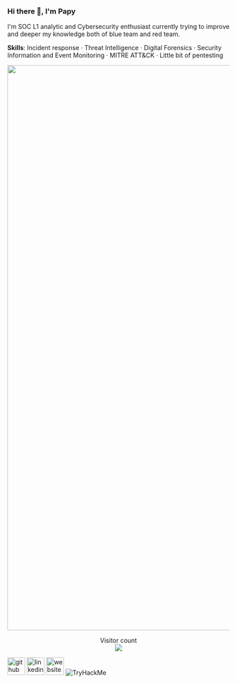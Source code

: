 ### Hi there 👋, I'm Papy

I'm SOC L1 analytic and Cybersecurity enthusiast currently trying to improve and deeper my knowledge both of blue team and red team.

**Skills**: Incident response · Threat Intelligence · Digital Forensics · Security Information and Event Monitoring · MITRE ATT&CK · Little bit of pentesting
<div id="header" align="center">
  <img src="https://media3.giphy.com/media/v1.Y2lkPTc5MGI3NjExN2Z0d2JleG15dzhpcWNmZGU1OWg0dnJzNzNzYm1mejk0NWFyYzVtcCZlcD12MV9pbnRlcm5hbF9naWZfYnlfaWQmY3Q9Zw/0EgRbCAP31LDkY2mgo/giphy.webp" width="1280"/>
</div>


<p align="center"> 
  Visitor count<br>
  <img src="https://profile-counter.glitch.me/tPapy/count.svg" />
</p>

[<img src='https://cdn.jsdelivr.net/npm/simple-icons@3.0.1/icons/github.svg' alt='github' height='40'>](https://github.com/tPapy)  [<img src='https://cdn.jsdelivr.net/npm/simple-icons@3.0.1/icons/linkedin.svg' alt='linkedin' height='40'>](https://www.linkedin.com/in/https://www.linkedin.com/in/padrta-tomas//)  [<img src='https://cdn.jsdelivr.net/npm/simple-icons@3.0.1/icons/icloud.svg' alt='website' height='40'>](www.papy.cz)  <img src="https://tryhackme-badges.s3.amazonaws.com/Sir.Papy.png" alt="TryHackMe">


